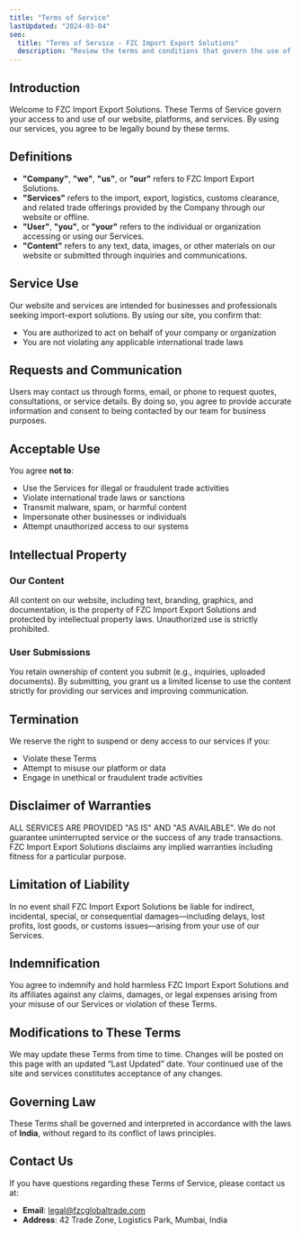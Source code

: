 ```yaml
---
title: "Terms of Service"
lastUpdated: "2024-03-04"
seo:
  title: "Terms of Service - FZC Import Export Solutions"
  description: "Review the terms and conditions that govern the use of FZC Import Export Solutions’ website and services."
---
```


## Introduction

Welcome to FZC Import Export Solutions. These Terms of Service govern your access to and use of our website, platforms, and services. By using our services, you agree to be legally bound by these terms.

## Definitions

- **"Company"**, **"we"**, **"us"**, or **"our"** refers to FZC Import Export Solutions.
- **"Services"** refers to the import, export, logistics, customs clearance, and related trade offerings provided by the Company through our website or offline.
- **"User"**, **"you"**, or **"your"** refers to the individual or organization accessing or using our Services.
- **"Content"** refers to any text, data, images, or other materials on our website or submitted through inquiries and communications.

## Service Use

Our website and services are intended for businesses and professionals seeking import-export solutions. By using our site, you confirm that:

- You are authorized to act on behalf of your company or organization
- You are not violating any applicable international trade laws

## Requests and Communication

Users may contact us through forms, email, or phone to request quotes, consultations, or service details. By doing so, you agree to provide accurate information and consent to being contacted by our team for business purposes.

## Acceptable Use

You agree **not to**:

- Use the Services for illegal or fraudulent trade activities
- Violate international trade laws or sanctions
- Transmit malware, spam, or harmful content
- Impersonate other businesses or individuals
- Attempt unauthorized access to our systems

## Intellectual Property

### Our Content

All content on our website, including text, branding, graphics, and documentation, is the property of FZC Import Export Solutions and protected by intellectual property laws. Unauthorized use is strictly prohibited.

### User Submissions

You retain ownership of content you submit (e.g., inquiries, uploaded documents). By submitting, you grant us a limited license to use the content strictly for providing our services and improving communication.

## Termination

We reserve the right to suspend or deny access to our services if you:

- Violate these Terms
- Attempt to misuse our platform or data
- Engage in unethical or fraudulent trade activities

## Disclaimer of Warranties

ALL SERVICES ARE PROVIDED "AS IS" AND "AS AVAILABLE". We do not guarantee uninterrupted service or the success of any trade transactions. FZC Import Export Solutions disclaims any implied warranties including fitness for a particular purpose.

## Limitation of Liability

In no event shall FZC Import Export Solutions be liable for indirect, incidental, special, or consequential damages—including delays, lost profits, lost goods, or customs issues—arising from your use of our Services.

## Indemnification

You agree to indemnify and hold harmless FZC Import Export Solutions and its affiliates against any claims, damages, or legal expenses arising from your misuse of our Services or violation of these Terms.

## Modifications to These Terms

We may update these Terms from time to time. Changes will be posted on this page with an updated “Last Updated” date. Your continued use of the site and services constitutes acceptance of any changes.

## Governing Law

These Terms shall be governed and interpreted in accordance with the laws of **India**, without regard to its conflict of laws principles.

## Contact Us

If you have questions regarding these Terms of Service, please contact us at:

- **Email**: legal@fzcglobaltrade.com  
- **Address**: 42 Trade Zone, Logistics Park, Mumbai, India  
